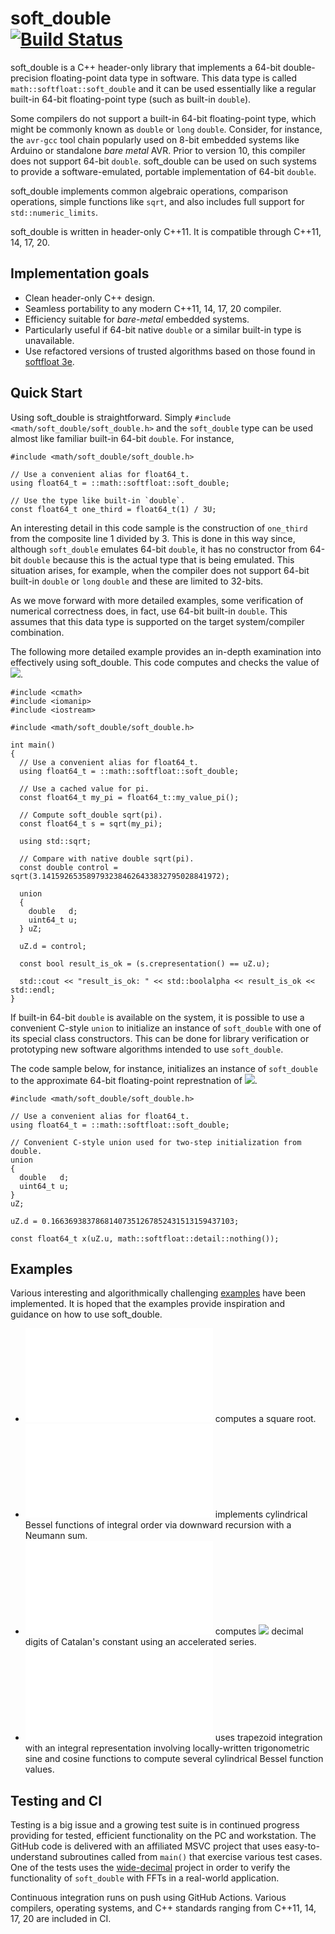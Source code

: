 soft_double\
[![Build Status](https://github.com/ckormanyos/soft_double/actions/workflows/soft_double.yml/badge.svg)](https://github.com/ckormanyos/soft_double/actions)
==================

soft_double is a C++ header-only library that implements
a 64-bit double-precision floating-point data type in software.
This data type is called `math::softfloat::soft_double`
and it can be used essentially like a regular
built-in 64-bit floating-point type (such as built-in `double`).

Some compilers do not support a built-in 64-bit floating-point type,
which might be commonly known as `double` or `long` `double`.
Consider, for instance, the `avr-gcc` tool chain popularly used on
8-bit embedded systems like Arduino or standalone _bare metal_ AVR.
Prior to version 10, this compiler does not support 64-bit `double`.
soft_double can be used on such systems to provide a software-emulated,
portable implementation of 64-bit `double`.

soft_double implements common algebraic operations,
comparison operations, simple functions like `sqrt`,
and also includes full support for `std::numeric_limits`.

soft_double is written in header-only C++11.
It is compatible through C++11, 14, 17, 20.

## Implementation goals

  - Clean header-only C++ design.
  - Seamless portability to any modern C++11, 14, 17, 20 compiler.
  - Efficiency suitable for _bare-metal_ embedded systems.
  - Particularly useful if 64-bit native `double` or a similar built-in type is unavailable.
  - Use refactored versions of trusted algorithms based on those found in [softfloat 3e](https://github.com/ucb-bar/berkeley-softfloat-3).

## Quick Start

Using soft_double is straightforward. Simply `#include <math/soft_double/soft_double.h>` and
the `soft_double` type can be used almost like familiar built-in 64-bit `double`.
For instance,

```
#include <math/soft_double/soft_double.h>

// Use a convenient alias for float64_t.
using float64_t = ::math::softfloat::soft_double;

// Use the type like built-in `double`.
const float64_t one_third = float64_t(1) / 3U;
```

An interesting detail in this code sample is the construction
of `one_third` from the composite line 1 divided by 3.
This is done in this way since, although `soft_double` emulates
64-bit `double`, it has no constructor from 64-bit `double` because
this is the actual type that is being emulated. This
situation arises, for example, when the compiler
does not support 64-bit built-in `double` or `long` `double`
and these are limited to 32-bits.

As we move forward with more detailed examples,
some verification of numerical correctness does,
in fact, use 64-bit built-in `double`. This
assumes that this data type is supported on the
target system/compiler combination.

The following more detailed example provides an in-depth examination
into effectively using soft_double. This code computes and checks the value of
<img src="https://render.githubusercontent.com/render/math?math=\sqrt{\pi}\,\approx\,1.77245385090551602730">.

```
#include <cmath>
#include <iomanip>
#include <iostream>

#include <math/soft_double/soft_double.h>

int main()
{
  // Use a convenient alias for float64_t.
  using float64_t = ::math::softfloat::soft_double;

  // Use a cached value for pi.
  const float64_t my_pi = float64_t::my_value_pi();

  // Compute soft_double sqrt(pi).
  const float64_t s = sqrt(my_pi);

  using std::sqrt;

  // Compare with native double sqrt(pi).
  const double control = sqrt(3.1415926535897932384626433832795028841972);

  union
  {
    double   d;
    uint64_t u;
  } uZ;

  uZ.d = control;

  const bool result_is_ok = (s.crepresentation() == uZ.u);

  std::cout << "result_is_ok: " << std::boolalpha << result_is_ok << std::endl;
}
```

If built-in 64-bit `double` is available on the system,
it is possible to use a convenient C-style `union`
to initialize an instance of `soft_double` with
one of its special class constructors. This
can be done for library verification or prototyping
new software algorithms intended to use `soft_double`.

The code sample below, for instance, initializes
an instance of `soft_double` to the approximate
64-bit floating-point represtnation of
<img src="https://render.githubusercontent.com/render/math?math=0.16636938378681407351267852431513159437103">.

```
#include <math/soft_double/soft_double.h>

// Use a convenient alias for float64_t.
using float64_t = ::math::softfloat::soft_double;

// Convenient C-style union used for two-step initialization from double.
union
{
  double   d;
  uint64_t u;
}
uZ;

uZ.d = 0.16636938378681407351267852431513159437103;

const float64_t x(uZ.u, math::softfloat::detail::nothing());
```

## Examples

Various interesting and algorithmically challenging
[examples](./examples) have been implemented.
It is hoped that the examples provide inspiration and guidance on
how to use soft_double.

  - ![`example001_roots_sqrt.cpp`](./examples/example001_roots_sqrt.cpp) computes a square root.
  - ![`example004_bessel_recur.cpp`](./examples/example004_bessel_recur.cpp) implements cylindrical Bessel functions of integral order via downward recursion with a Neumann sum.
  - ![`example007_catalan_series.cpp`](./examples/example007_catalan_series.cpp) computes <img src="https://render.githubusercontent.com/render/math?math=\approx\,15"> decimal digits of Catalan's constant using an accelerated series.
  - ![`example011_trig_trapezoid_integral.cpp`](./examples/example011_trig_trapezoid_integral.cpp) uses trapezoid integration with an integral representation involving locally-written trigonometric sine and cosine functions to compute several cylindrical Bessel function values.

## Testing and CI

Testing is a big issue and a growing test suite is in continued progress providing for tested,
efficient functionality on the PC and workstation. The GitHub code is delivered
with an affiliated MSVC project that uses easy-to-understand subroutines called
from `main()` that exercise various test cases. One of the tests uses
the [wide-decimal](https://github.com/ckormanyos/wide-decimal) project
in order to verify the functionality of `soft_double` with FFTs in a real-world application.

Continuous integration runs on push using GitHub Actions. Various compilers, operating systems,
and C++ standards ranging from C++11, 14, 17, 20 are included in CI.
